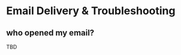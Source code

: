 # Email Delivery & Troubleshooting

## who opened my email?
<div id="gv-who-opened-my-email"></div>

<div class="TBD">
TBD
</div>
